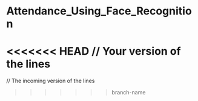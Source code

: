 # Attendance_Using_Face_Recognition
<<<<<<< HEAD
// Your version of the lines
=======
// The incoming version of the lines
>>>>>>> branch-name

